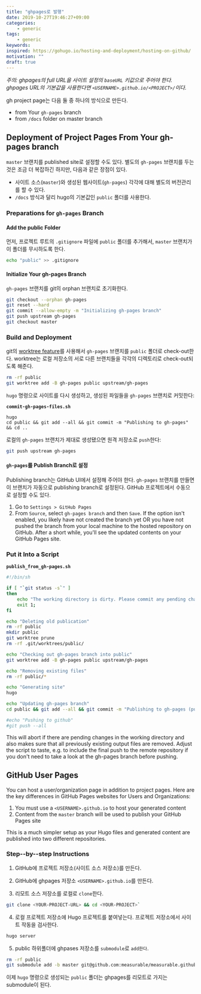 ```yaml
---
title: "ghpages로 발행"
date: 2019-10-27T19:46:27+09:00
categories:
    - generic
tags:
    - generic
keywords:
inspired: https://gohugo.io/hosting-and-deployment/hosting-on-github/
motivation: ""
draft: true
---
```


<em class="strongkorean">주의: </em>
<em class="emkorean">
ghpages의 full URL을 사이트 설정의 `baseURL` 키값으로 주어야 한다.
ghpages URL의 기본값을 사용한다면 `<USERNAME>.github.io/<PROJECT>/`이다.
</em>

gh project page는 다음 둘 중 하나의 방식으로 만든다.

- from Your `gh-pages` branch
- from `/docs` folder on master branch

## Deployment of Project Pages From Your gh-pages branch

`master` 브랜치를 published site로 설정할 수도 있다.
별도의 `gh-pages` 브랜치를 두는 것은 조금 더 복잡하긴 하지만, 다음과 같은 장점이 있다.

- 사이트 소스(`master`)와 생성된 웹사이트(`gh-pages`) 각각에 대해 별도의 버전관리를 할 수 있다.
- `/docs` 방식과 달리 hugo의 기본값인 `public` 폴더를 사용한다.

### Preparations for `gh-pages` Branch

#### Add the public Folder

먼저, 프로젝트 루트의 `.gitignore` 파일에 `public` 폴더를 추가해서,
`master` 브랜치가 이 폴더를 무시하도록 한다.

```zsh
echo "public" >> .gitignore
```

#### Initialize Your gh-pages Branch

`gh-pages` 브랜치를 git의 orphan 브랜치로 초기화한다.

```zsh
git checkout --orphan gh-pages
git reset --hard
git commit --allow-empty -m "Initializing gh-pages branch"
git push upstream gh-pages
git checkout master
```

### Build and Deployment

git의 [worktree feature](https://git-scm.com/docs/git-worktree)를 사용해서 `gh-pages` 브랜치를 `public` 폴더로 check-out한다.
worktree는 로컬 저장소의 서로 다른 브랜치들을 각각의 디렉토리로 check-out되도록 해준다.


```zsh
rm -rf public
git worktree add -B gh-pages public upstream/gh-pages
```

`hugo` 명령으로 사이트를 다시 생성하고, 생성된 파일들을 `gh-pages` 브랜치로 커밋한다:

**`commit-gh-pages-files.sh`**

```
hugo
cd public && git add --all && git commit -m "Publishing to gh-pages" && cd ..
```

로컬의 `gh-pages` 브랜치가 제대로 생성됐으면 원격 저장소로 `push`한다:

```zsh
git push upstream gh-pages
```

#### `gh-pages`를 Publish Branch로 설정

Publishing branch는 GitHub UI에서 설정해 주어야 한다.
`gh-pages` 브랜치를 만들면 이 브랜치가 자동으로 publishing branch로 설정된다. GitHub 프로젝트에서 수동으로 설정할 수도 있다.

1. Go to `Settings > GitHub Pages`
2. From `Source`, select `gh-pages branch` and then `Save`. If the option isn't enabled, you likely have not created the branch yet OR you have not pushed the branch from your local machine to the hosted repository on GitHub.
After a short while, you'll see the updated contents on your GitHub Pages site.

### Put it Into a Script

**`publish_from_gh-pages.sh`**

```zsh
#!/bin/sh

if [ "`git status -s`" ]
then
    echo "The working directory is dirty. Please commit any pending changes."
    exit 1;
fi

echo "Deleting old publication"
rm -rf public
mkdir public
git worktree prune
rm -rf .git/worktrees/public/

echo "Checking out gh-pages branch into public"
git worktree add -B gh-pages public upstream/gh-pages

echo "Removing existing files"
rm -rf public/*

echo "Generating site"
hugo

echo "Updating gh-pages branch"
cd public && git add --all && git commit -m "Publishing to gh-pages (publish.sh)"

#echo "Pushing to github"
#git push --all
```

This will abort if there are pending changes in the working directory and also makes sure that all previously existing output files are removed. Adjust the script to taste, e.g. to include the final push to the remote repository if you don't need to take a look at the gh-pages branch before pushing.

## GitHub User Pages

You can host a user/organization page in addition to project pages. Here are the key differences in GitHub Pages websites for Users and Organizations:

1. You must use a `<USERNAME>.github.io` to host your generated content
2. Content from the `master` branch will be used to publish your GitHub Pages site

This is a much simpler setup as your Hugo files and generated content are published into two different repositories.

### Step--by--step Instructions

1. GitHub에 프로젝트 저장소(사이트 소스 저장소)를 만든다.

2. GitHub에 ghpages 저장소 `<USERNAME>.github.io`를 만든다.

3. 리모트 소스 저장소를 로컬로 `clone`한다.

```zsh
git clone <YOUR-PROJECT-URL> && cd <YOUR-PROJECT>`
```

4. 로컬 프로젝트 저장소에 Hugo 프로젝트를 붙여넣는다. 프로젝트 저장소에서 사이트 작동을 검사한다.

```zsh
hugo server
```

5. public 하위폴더에 ghpases 저장소를 `submodule`로 `add한다`.

```zsh
rm -rf public
git submodule add -b master git@github.com:measurable/measurable.github.io.git public
```

이제 `hugo` 명령으로 생성되는 `public` 폴더는 ghpages를 리모트로 가지는 submodule이 된다.
